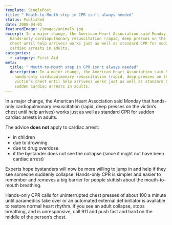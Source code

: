 ```yaml
---
template: SinglePost
title: " Mouth-to-Mouth step in CPR isn't always needed"
status: Published
date: 2008-04-01
featuredImage: /images/animals.jpg
excerpt: In a major change, the American Heart Association said Monday that
  hands-only cardiopulmonary resuscitation (rapid, deep presses on the victim’s
  chest until help arrives) works just as well as standard CPR for sudden
  cardiac arrests in adults.
categories:
  - category: First Aid
meta:
  title: " Mouth-to-Mouth step in CPR isn't always needed"
  description: In a major change, the American Heart Association said Monday that
    hands-only cardiopulmonary resuscitation (rapid, deep presses on the
    victim’s chest until help arrives) works just as well as standard CPR for
    sudden cardiac arrests in adults.
---
```

<!--StartFragment-->

In a major change, the American Heart Association said Monday that hands-only cardiopulmonary resuscitation (rapid, deep presses on the victim’s chest until help arrives) works just as well as standard CPR for sudden cardiac arrests in adults.

The advice **does not** apply to cardiac arrest:

* in children
* due to drowning
* due to drug overdose
* if the bystander does not see the collapse (since it might not have been cardiac arrest)

Experts hope bystanders will now be more willing to jump in and help if they see someone suddenly collapse. Hands-only CPR is simpler and easier to remember and removes a big barrier for people skittish about the mouth-to-mouth breathing.

Hands-only CPR calls for uninterrupted chest presses of about 100 a minute until paramedics take over or an automated external defibrillator is available to restore normal heart rhythm. If you see an adult collapse, stops breathing, and is unresponsive, call 911 and push fast and hard on the middle of the person’s chest.

<!--EndFragment-->